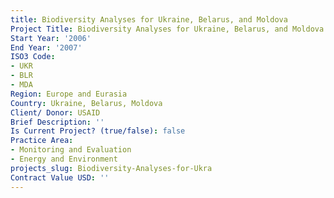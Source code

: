 ```yaml
---
title: Biodiversity Analyses for Ukraine, Belarus, and Moldova
Project Title: Biodiversity Analyses for Ukraine, Belarus, and Moldova
Start Year: '2006'
End Year: '2007'
ISO3 Code:
- UKR
- BLR
- MDA
Region: Europe and Eurasia
Country: Ukraine, Belarus, Moldova
Client/ Donor: USAID
Brief Description: ''
Is Current Project? (true/false): false
Practice Area:
- Monitoring and Evaluation
- Energy and Environment
projects_slug: Biodiversity-Analyses-for-Ukra
Contract Value USD: ''
---
```


